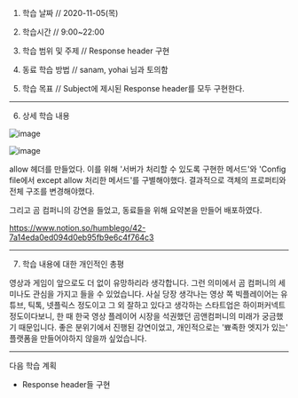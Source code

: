 1. 학습 날짜 // 2020-11-05(목)
2. 학습시간 // 9:00~22:00

3. 학습 범위 및 주제 // Response header 구현
4. 동료 학습 방법 // sanam, yohai 님과 토의함
5. 학습 목표 // Subject에 제시된 Response header를 모두 구현한다.

---

6. 상세 학습 내용

![image](https://user-images.githubusercontent.com/54612343/98460972-21eb4f80-21ec-11eb-82d3-c44a652b84df.png)

![image](https://user-images.githubusercontent.com/54612343/98460949-f5cfce80-21eb-11eb-8641-6e57bee4817a.png)

allow 헤더를 만들었다. 이를 위해 '서버가 처리할 수 있도록 구현한 메서드'와 'Config file에서 except allow 처리한 메서드'를 구별해야했다. 결과적으로 객체의 프로퍼티와 전체 구조를 변경해야했다.

그리고 곰 컴퍼니의 강연을 들었고, 동료들을 위해 요약본을 만들어 배포하였다.

https://www.notion.so/humblego/42-7a14eda0ed094d0eb95fb9e6c4f764c3

---

7. 학습 내용에 대한 개인적인 총평

영상과 게임이 앞으로도 더 없이 유망하리라 생각합니다. 그런 의미에서 곰 컴퍼니의 세미나도 관심을 가지고 들을 수 있었습니다. 사실 당장 생각나는 영상 쪽 빅플레이어는 유튜브, 틱톡, 넷플릭스 정도이고 그 외 잘하고 있다고 생각하는 스타트업은 하이퍼커넥트 정도이다보니, 한 때 한국 영상 플레이어 시장을 석권했던 곰앤컴퍼니의 미래가 궁금했기 때문입니다. 좋은 분위기에서 진행된 강연이었고, 개인적으로는 '뾰족한 엣지가 있는' 플랫폼을 만들어야하지 않을까 싶었습니다.

---

다음 학습 계획

- Response header들 구현

